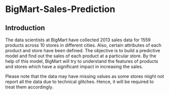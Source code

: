 # BigMart-Sales-Prediction

## Introduction
The data scientists at BigMart have collected 2013 sales data for 1559 products across 10 stores in different cities. Also, certain attributes of each product and store have been defined. 
The objective is to build a predictive model and find out the sales of each product at a particular store. 
By the help of this model, BigMart will try to understand the features of products and stores which have a significant impact in increasing the sales. 

Please note that the data may have missing values as some stores might not report all the data due to technical glitches. Hence, it will be required to treat them accordingly.
